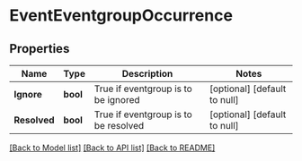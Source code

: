# EventEventgroupOccurrence

## Properties
Name | Type | Description | Notes
------------ | ------------- | ------------- | -------------
**Ignore** | **bool** | True if eventgroup is to be ignored | [optional] [default to null]
**Resolved** | **bool** | True if eventgroup is to be resolved | [optional] [default to null]

[[Back to Model list]](../README.md#documentation-for-models) [[Back to API list]](../README.md#documentation-for-api-endpoints) [[Back to README]](../README.md)


